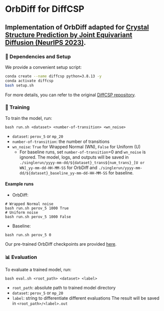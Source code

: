 
# OrbDiff for DiffCSP
Implementation of **OrbDiff** adapted for [Crystal Structure Prediction by Joint Equivariant Diffusion (NeurIPS 2023)](https://arxiv.org/abs/2309.04475).
---
### 🚀 Dependencies and Setup
We provide a convenient setup script:
```bash
conda create --name diffcsp python=3.8.13 -y
conda activate diffcsp
bash setup.sh
```
For more details, you can refer to the original [DiffCSP repository](https://github.com/jiaor17/DiffCSP).

### 🔧 Training
To train the model, run:
```
bash run.sh <dataset> <number-of-transition> <wn_noise>
```
-  `dataset`: `perov_5` or `mp_20`
-  `number-of-transition`: the number of transitions
-  `wn_noise`: `True` for Wrapped Normal (WN), `False` for Uniform (U)
    - For baseline runs, set `number-of-transition`=0 and `wn_noise` is ignored.
The model, logs, and outputs will be saved in `./singlerun/yyyy-mm-dd/${dataset}_trans${num_trans}_[U or WN]_yy-mm-dd-HH-MM-SS` for OrbDiff and `./singlerun/yyyy-mm-dd/${dataset}_baseline_yy-mm-dd-HH-MM-SS` for baseline.

#### Example runs
- OrbDiff:
```
# Wrapped Normal noise
bash run.sh perov_5 1000 True
# Uniform noise
bash run.sh perov_5 1000 False
```
- Baseline:
```
bash run.sh perov_5 0
``` 
Our pre-trained OrbDiff checkpoints are provided [here]().

### 📊 Evaluation
To evaluate a trained model, run:
```
bash eval.sh <root_path> <dataset> <label>
```
- `root_path`: absolute path to trained model directory
- `dataset`: `perov_5` or `mp_20`
- `label`: string to differentiate different evaluations
The result will be saved in `<root_path>/<label>.out`